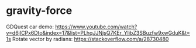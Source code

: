 ﻿# gravity-force
GDQuest car demo: https://www.youtube.com/watch?v=d6jICPx6Dto&index=17&list=PLhqJJNjsQ7KEr_YlibZ3SBuzfw9xwGduK&t=1s
Rotate vector by radians: https://stackoverflow.com/a/28730480
